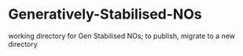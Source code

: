 # Generatively-Stabilised-NOs
working directory for Gen Stabilised NOs; to publish, migrate to a new directory
